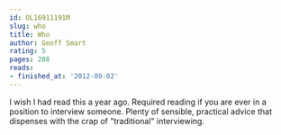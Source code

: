 ```yaml
---
id: OL16911191M
slug: who
title: Who
author: Geoff Smart
rating: 5
pages: 208
reads:
- finished_at: '2012-09-02'
---
```

I wish I had read this a year ago. Required reading if you are ever in a position to interview someone. Plenty of sensible, practical advice that dispenses with the crap of "traditional" interviewing.
